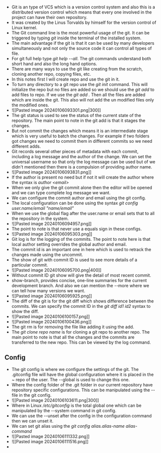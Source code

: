 * Git is an type of VCS which is a version control system and also this is a distributed version control which means that every one involved in the project can have their own repository.
* It was created by the Linus Torvalds by himself for the version control of Linux kernel.
* The Git command line is the most powerful usage of the git. It can be triggered by typing *git* inside the terminal of  the installed system.
* The main advantage if the git is that it can be used by many developers simultaneously and not only the source code it can control all types of file.
* For git full help type *git help --all*. The git commands understand both short hand and also the long hand options.
* There are many ways to use the git like creating from the scratch, cloning another repo, copying files, etc.
* In this notes first I will create repo and use the git in it.
* To turn any directory to a git repo use the *git init* command. This will initialize the repo but no files are added so we should use the *git add* to add files to repo. If we use the *git add .* Then all the files are added which are inside the git. This also will not add the un modified files only the modified ones.
* ![[Pasted image 20240106093301.png|300]]
* The git status is used to see the status of the current state of the repository. The main point to note in the git add is that it stages the changes.
* But not commit the changes which means it is an intermediate stage which is very useful to batch the changes. For example if two folders got changes we need to commit them in different commits so we need different adds.
*  Git records several other pieces of metadata with each commit, including a log message and the author of the change. We can set the universal username so that only the log message can be used but of we didn't mentioned then there is a compulsion of providing author name.
* ![[Pasted image 20240106093831.png]]
* If the author is present no need but if not it will create the author where the syntax is *author \<email>*
* When we only give the git commit alone then the editor will be opened and we can type complete log message we want.
* We can configure the commit author and email using the git config.
* The local configuration can be done using the syntax *git config user.name\/email "name/email"*
* When we use the global flag after the user.name or email sets that to all the repository in the system.
* ![[Pasted image 20240106094957.png]]
* The point to note is that never use a equals sign in these configs.
* ![[Pasted image 20240106095303.png]]
* Git log is for the logging of the commits. The point to note here is that local author setting overrides the global author and email.
* The commit id is an important one in here which is used to retrack the changes made using the uncommit.
* The show of git with commit ID is used to see more details of a particular commit.
* ![[Pasted image 20240106095700.png|400]]
* Without commit ID git show will give the detail of most recent commit.
* show-branch, provides concise, one-line summaries for the current development branch. And also we can mention the --more where we can tell how many versions we want.
* ![[Pasted image 20240106095925.png]]
* The diff of the git is for the git diff which shows difference between the commits. We can specify the commit ID in the *git diff id1 id2* syntax to show the diff.
* ![[Pasted image 20240106100157.png]]
* ![[Pasted image 20240106100436.png]]
* The git rm is for removing the file like adding it using the add.
* The *git clone repo name* is for cloning a git repo to another repo. The main point to note is that all the changes and the commits are transferred to the new repo. This can be viewed by the log command.
## Config 
* The git config is where we configure the settings of the git. The .gitconfig file will have the global configuration where it is placed in the ~ repo of the user. The --global is used to change this one.
* Where the config folder of the .git folder in our current repository have repository specific configurations. This can be manipulated using the --file in the git config.
* ![[Pasted image 20240106103611.png|300]]
* Where in Linux */etc/gitconfig* is the total global one which can be manipulated by the --system command in git config.
* We can use the --unset after the config in the configuration command then we can unset it.
* We can set git alias using the *git config alias.alias-name alias-command*
* ![[Pasted image 20240106111332.png]]
* ![[Pasted image 20240106111516.png]]
* 